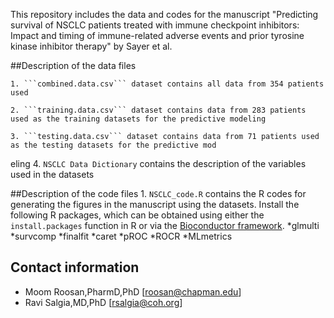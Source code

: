 This repository includes the data and codes for the manuscript "Predicting survival of NSCLC patients treated with immune checkpoint inhibitors: Impact and timing of immune-related adverse events and prior tyrosine kinase inhibitor therapy" by Sayer et al.

##Description of the data files

	1. ```combined.data.csv``` dataset contains all data from 354 patients used

	2. ```training.data.csv``` dataset contains data from 283 patients used as the training datasets for the predictive modeling

	3. ```testing.data.csv``` dataset contains data from 71 patients used as the testing datasets for the predictive mod
eling
	4. ```NSCLC Data Dictionary``` contains the description of the variables used in the datasets


##Description of the code files
	1. ```NSCLC_code.R``` contains the R codes for generating the figures in the manuscript using the datasets. Install the following R packages, which can be obtained using either the ```install.packages``` function in R or via the [Bioconductor framework](http://www.bioconductor.org).
		*glmulti
		*survcomp
		*finalfit
		*caret
		*pROC
		*ROCR
		*MLmetrics


## Contact information

* Moom Roosan,PharmD,PhD [roosan@chapman.edu]
* Ravi Salgia,MD,PhD [rsalgia@coh.org]



		

